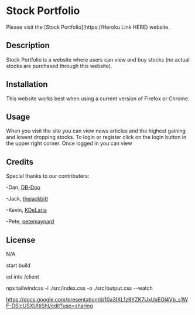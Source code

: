 # Stock Portfolio
Please visit the [Stock Portfolio](https://Heroku Link HERE) website.

## Description
Stock Portfolio is a website where users can view and buy stocks \(no actual stocks are purchased through this website\).

## Installation
This website works best when using a current version of Firefox or Chrome.

## Usage

When you visit the site you can view news articles and the highest gaining and lowest dropping stocks. To login or register click on the login button in the upper right corner. Once logged in you can view 
<!-- ![homepage](./public/images/screenshot1.jpg)

When you visit the site you can click on the "read more" button to view the pets that are available for adoption.
 
![signup page](./public/images/screenshot2.png)

![signup page](./public/images/screenshot3.jpg)

When you click the "Sign Up" a signup page will appear and you will be able to enter your email and password. Once you have entered your information you can  click on the "Sign Up button to register your account.  You will be prompted with a few questions about your pet preferences.  -->

## Credits
Special thanks to our contributers:

-Dan, [DB-Doo](https://github.com/DB-Doo)

-Jack, [thejackbitt](https://github.com/thejackbitt)

-Kevin, [KDeLaria](https://github.com/KDeLaria)

-Pete, [petemaynard](https://github.com/petemaynard)

## License
N/A





start build 

cd into /client

npx tailwindcss -i ./src/index.css -o ./src/output.css --watch

https://docs.google.com/presentation/d/10a3IXL1z9YZK7UxUxEOl4Vb_s1WF-DSlcUSXUItiShI/edit?usp=sharing